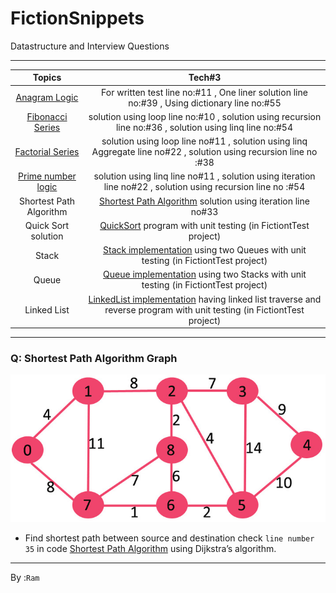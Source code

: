 # FictionSnippets
Datastructure and Interview Questions
***

  | Topics | Tech#3 |
  | :---:   | :-: | 
  | [Anagram Logic](https://github.com/programfiction/FictionSnippets/blob/main/FictionSnippets/Snippets/Anagram.cs) | For written test line no:#11 , One liner solution line no:#39 , Using dictionary line no:#55 | 
  | [Fibonacci Series](https://github.com/programfiction/FictionSnippets/blob/main/FictionSnippets/Snippets/Fibo.cs) | solution using loop line no:#10 , solution using recursion line no:#36 , solution using linq line no:#54 |
  | [Factorial Series](https://github.com/programfiction/FictionSnippets/blob/main/FictionSnippets/Snippets/Factorial.cs) | solution using loop line no#11 , solution using linq Aggregate line no#22 , solution using recursion line no :#38 |
  | [Prime number logic](https://github.com/programfiction/FictionSnippets/blob/main/FictionSnippets/Snippets/PrimeNumber.cs) | solution using linq line no#11 , solution using iteration line no#22 , solution using recursion line no :#54 |
  | Shortest Path Algorithm |[Shortest Path Algorithm](https://github.com/programfiction/FictionSnippets/blob/main/FictionSnippets/Snippets/ShortestPathAlgo.cs) solution using iteration line no#33 |
  |Quick Sort solution | [QuickSort](https://github.com/programfiction/FictionSnippets/blob/main/FictionSnippets/Snippets/QuickSort.cs) program with unit testing  (in FictiontTest project)  |
  |Stack  | [Stack implementation](https://github.com/programfiction/FictionSnippets/blob/main/FictionSnippets/Snippets/MyStack.cs) using two Queues with unit testing (in FictiontTest project)  |
  |Queue  | [Queue implementation](https://github.com/programfiction/FictionSnippets/blob/main/FictionSnippets/Snippets/MyQueue.cs) using two Stacks with unit testing (in FictiontTest project)  |
  |Linked List  | [LinkedList implementation](https://github.com/programfiction/FictionSnippets/blob/main/FictionSnippets/Snippets/LinkedList.cs) having linked list traverse and reverse program with unit testing (in FictiontTest project)  |
 ---

### Q: Shortest Path Algorithm Graph
![Profile](https://github.com/programfiction/FictionSnippets/blob/main/FictionSnippets/Assets/GraphDiagram.jpg)

- Find shortest path between source and destination check `line number 35` in code [Shortest Path Algorithm](https://github.com/programfiction/FictionSnippets/blob/main/FictionSnippets/Snippets/ShortestPathAlgo.cs) using Dijkstra’s algorithm.

 ---

 By :`Ram`

